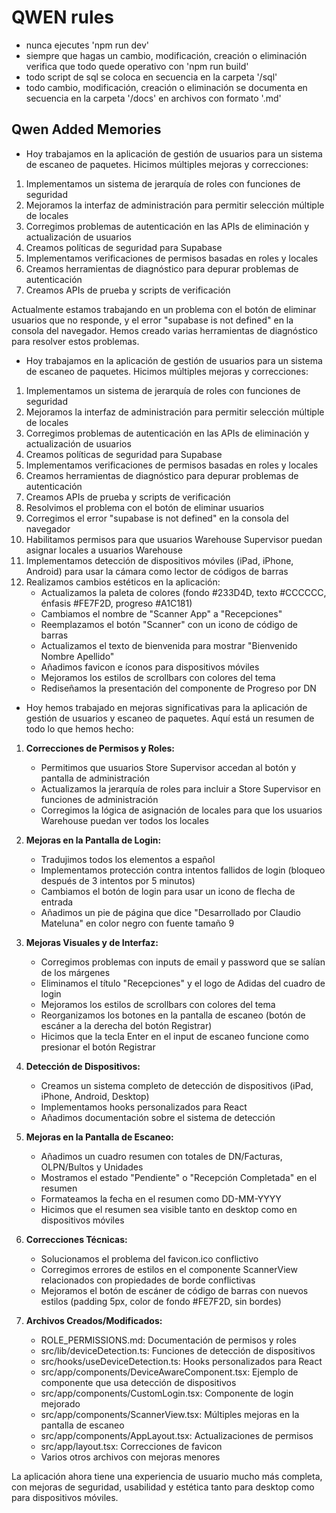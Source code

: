 # QWEN rules
- nunca ejecutes 'npm run dev'
- siempre que hagas un cambio, modificación, creación o eliminación verifica que todo quede operativo con 'npm run build'
- todo script de sql se coloca en secuencia en la carpeta '/sql'
- todo cambio, modificación, creación o eliminación se documenta en secuencia en la carpeta '/docs' en archivos con formato '.md'

## Qwen Added Memories
- Hoy trabajamos en la aplicación de gestión de usuarios para un sistema de escaneo de paquetes. Hicimos múltiples mejoras y correcciones:

1. Implementamos un sistema de jerarquía de roles con funciones de seguridad
2. Mejoramos la interfaz de administración para permitir selección múltiple de locales
3. Corregimos problemas de autenticación en las APIs de eliminación y actualización de usuarios
4. Creamos políticas de seguridad para Supabase
5. Implementamos verificaciones de permisos basadas en roles y locales
6. Creamos herramientas de diagnóstico para depurar problemas de autenticación
7. Creamos APIs de prueba y scripts de verificación

Actualmente estamos trabajando en un problema con el botón de eliminar usuarios que no responde, y el error "supabase is not defined" en la consola del navegador. Hemos creado varias herramientas de diagnóstico para resolver estos problemas.
- Hoy trabajamos en la aplicación de gestión de usuarios para un sistema de escaneo de paquetes. Hicimos múltiples mejoras y correcciones:

1. Implementamos un sistema de jerarquía de roles con funciones de seguridad
2. Mejoramos la interfaz de administración para permitir selección múltiple de locales
3. Corregimos problemas de autenticación en las APIs de eliminación y actualización de usuarios
4. Creamos políticas de seguridad para Supabase
5. Implementamos verificaciones de permisos basadas en roles y locales
6. Creamos herramientas de diagnóstico para depurar problemas de autenticación
7. Creamos APIs de prueba y scripts de verificación
8. Resolvimos el problema con el botón de eliminar usuarios
9. Corregimos el error "supabase is not defined" en la consola del navegador
10. Habilitamos permisos para que usuarios Warehouse Supervisor puedan asignar locales a usuarios Warehouse
11. Implementamos detección de dispositivos móviles (iPad, iPhone, Android) para usar la cámara como lector de códigos de barras
12. Realizamos cambios estéticos en la aplicación:
    - Actualizamos la paleta de colores (fondo #233D4D, texto #CCCCCC, énfasis #FE7F2D, progreso #A1C181)
    - Cambiamos el nombre de "Scanner App" a "Recepciones"
    - Reemplazamos el botón "Scanner" con un icono de código de barras
    - Actualizamos el texto de bienvenida para mostrar "Bienvenido Nombre Apellido"
    - Añadimos favicon e íconos para dispositivos móviles
    - Mejoramos los estilos de scrollbars con colores del tema
    - Rediseñamos la presentación del componente de Progreso por DN
- Hoy hemos trabajado en mejoras significativas para la aplicación de gestión de usuarios y escaneo de paquetes. Aquí está un resumen de todo lo que hemos hecho:

1. **Correcciones de Permisos y Roles:**
   - Permitimos que usuarios Store Supervisor accedan al botón y pantalla de administración
   - Actualizamos la jerarquía de roles para incluir a Store Supervisor en funciones de administración
   - Corregimos la lógica de asignación de locales para que los usuarios Warehouse puedan ver todos los locales

2. **Mejoras en la Pantalla de Login:**
   - Tradujimos todos los elementos a español
   - Implementamos protección contra intentos fallidos de login (bloqueo después de 3 intentos por 5 minutos)
   - Cambiamos el botón de login para usar un icono de flecha de entrada
   - Añadimos un pie de página que dice "Desarrollado por Claudio Mateluna" en color negro con fuente tamaño 9

3. **Mejoras Visuales y de Interfaz:**
   - Corregimos problemas con inputs de email y password que se salían de los márgenes
   - Eliminamos el título "Recepciones" y el logo de Adidas del cuadro de login
   - Mejoramos los estilos de scrollbars con colores del tema
   - Reorganizamos los botones en la pantalla de escaneo (botón de escáner a la derecha del botón Registrar)
   - Hicimos que la tecla Enter en el input de escaneo funcione como presionar el botón Registrar

4. **Detección de Dispositivos:**
   - Creamos un sistema completo de detección de dispositivos (iPad, iPhone, Android, Desktop)
   - Implementamos hooks personalizados para React
   - Añadimos documentación sobre el sistema de detección

5. **Mejoras en la Pantalla de Escaneo:**
   - Añadimos un cuadro resumen con totales de DN/Facturas, OLPN/Bultos y Unidades
   - Mostramos el estado "Pendiente" o "Recepción Completada" en el resumen
   - Formateamos la fecha en el resumen como DD-MM-YYYY
   - Hicimos que el resumen sea visible tanto en desktop como en dispositivos móviles

6. **Correcciones Técnicas:**
   - Solucionamos el problema del favicon.ico conflictivo
   - Corregimos errores de estilos en el componente ScannerView relacionados con propiedades de borde conflictivas
   - Mejoramos el botón de escáner de código de barras con nuevos estilos (padding 5px, color de fondo #FE7F2D, sin bordes)

7. **Archivos Creados/Modificados:**
   - ROLE_PERMISSIONS.md: Documentación de permisos y roles
   - src/lib/deviceDetection.ts: Funciones de detección de dispositivos
   - src/hooks/useDeviceDetection.ts: Hooks personalizados para React
   - src/app/components/DeviceAwareComponent.tsx: Ejemplo de componente que usa detección de dispositivos
   - src/app/components/CustomLogin.tsx: Componente de login mejorado
   - src/app/components/ScannerView.tsx: Múltiples mejoras en la pantalla de escaneo
   - src/app/components/AppLayout.tsx: Actualizaciones de permisos
   - src/app/layout.tsx: Correcciones de favicon
   - Varios otros archivos con mejoras menores

La aplicación ahora tiene una experiencia de usuario mucho más completa, con mejoras de seguridad, usabilidad y estética tanto para desktop como para dispositivos móviles.
